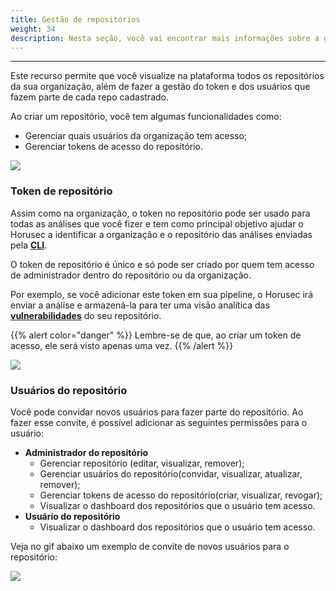 ```yaml
---
title: Gestão de repositórios
weight: 34
description: Nesta seção, você vai encontrar mais informações sobre a gestão de repositórios.
---
```


---

Este recurso permite que você visualize na plataforma todos os repositórios da sua organização, além de fazer a gestão do token e dos usuários que fazem parte de cada repo cadastrado. 

Ao criar um repositório, você tem algumas funcionalidades como:

* Gerenciar quais usuários da organização tem acesso;
* Gerenciar tokens de acesso do repositório.

![](/docs/repo-management-pt_br.gif)

### Token de repositório

Assim como na organização, o token no repositório pode ser usado para todas as análises que você fizer e tem como principal objetivo ajudar o Horusec a identificar a organização e o repositório das análises enviadas pela [**CLI**](../../../cli). 

O token de repositório é único e só pode ser criado por quem tem acesso de administrador dentro do repositório ou da organização. 

Por exemplo, se você adicionar este token em sua pipeline, o Horusec irá enviar a análise e armazená-la para ter uma visão analítica das [**vulnerabilidades**](.././#gestao-de-vulnerabilidades) do seu repositório.

{{% alert color="danger" %}}
Lembre-se de que, ao criar um token de acesso, ele será visto apenas uma vez.
{{% /alert %}}

![](/docs/token-de-repo-pt_br.gif)

### Usuários do repositório

Você pode convidar novos usuários para fazer parte do repositório. Ao fazer esse convite, é possível adicionar as seguintes permissões para o usuário:

* **Administrador do repositório**
  * Gerenciar repositório \(editar, visualizar, remover\);
  * Gerenciar usuários do repositório\(convidar, visualizar, atualizar, remover\);
  * Gerenciar tokens de acesso do repositório\(criar, visualizar, revogar\);
  * Visualizar o dashboard dos repositórios que o usuário tem acesso. 
* **Usuário do repositório**
  * Visualizar o dashboard dos repositórios que o usuário tem acesso.

Veja no gif abaixo um exemplo de convite de novos usuários para o repositório: 

![](/docs/usuario-de-repo-pt_br.gif)
